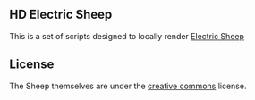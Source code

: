 ## HD Electric Sheep

This is a set of scripts designed to locally render 
[Electric Sheep](http://community.electricsheep.org/)

## License 

The Sheep themselves are under the 
[creative commons](http://community.electricsheep.org/reuse) license. 
